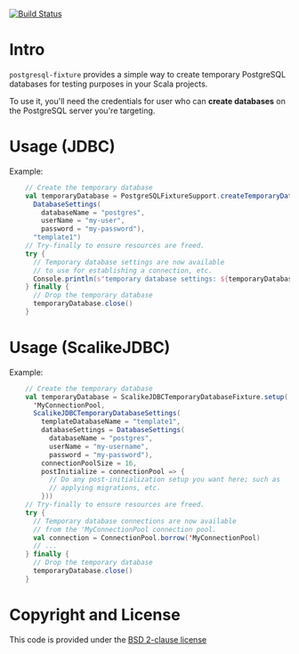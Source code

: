 [![Build Status](https://travis-ci.org/ClockworkConsulting/postgresql-fixture.svg?branch=master)](https://travis-ci.org/ClockworkConsulting/postgresql-fixture)

# Intro

`postgresql-fixture` provides a simple way to create temporary PostgreSQL
databases for testing purposes in your Scala projects.

To use it, you'll need the credentials for user who can **create databases**
on the PostgreSQL server you're targeting.

# Usage (JDBC)

Example:

```scala
    // Create the temporary database
    val temporaryDatabase = PostgreSQLFixtureSupport.createTemporaryDatabase(
      DatabaseSettings(
        databaseName = "postgres",
        userName = "my-user",
        password = "my-password"),
      "template1")
    // Try-finally to ensure resources are freed.
    try {
      // Temporary database settings are now available
      // to use for establishing a connection, etc.
      Console.println(s"temporary database settings: ${temporaryDatabase.databaseSettings}")
    } finally {
      // Drop the temporary database
      temporaryDatabase.close()
    }
```

# Usage (ScalikeJDBC)

Example:

```scala
    // Create the temporary database
    val temporaryDatabase = ScalikeJDBCTemporaryDatabaseFixture.setup(
      'MyConnectionPool,
      ScalikeJDBCTemporaryDatabaseSettings(
        templateDatabaseName = "template1",
        databaseSettings = DatabaseSettings(
          databaseName = "postgres",
          userName = "my-username",
          password = "my-password"),
        connectionPoolSize = 16,
        postInitialize = connectionPool => {
          // Do any post-initialization setup you want here; such as
          // applying migrations, etc.
        }))
    // Try-finally to ensure resources are freed.
    try {
      // Temporary database connections are now available
      // from the 'MyConnectionPool connection pool.
      val connection = ConnectionPool.borrow('MyConnectionPool)
      // ...
    } finally {
      // Drop the temporary database
      temporaryDatabase.close()
    }
```

# Copyright and License

This code is provided under the [BSD 2-clause license](https://github.com/ClockworkConsulting/postgresql-fixture/blob/master/LICENSE)
